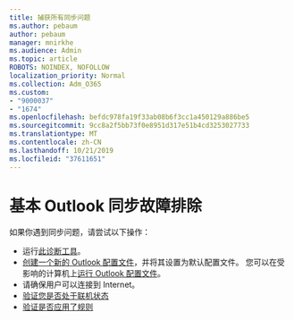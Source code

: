 ```yaml
---
title: 捕获所有同步问题
ms.author: pebaum
author: pebaum
manager: mnirkhe
ms.audience: Admin
ms.topic: article
ROBOTS: NOINDEX, NOFOLLOW
localization_priority: Normal
ms.collection: Adm_O365
ms.custom:
- "9000037"
- "1674"
ms.openlocfilehash: befdc978fa19f33ab08b6f3cc1a450129a886be5
ms.sourcegitcommit: 9cc8a2f5bb73f0e8951d317e51b4cd3253027733
ms.translationtype: MT
ms.contentlocale: zh-CN
ms.lasthandoff: 10/21/2019
ms.locfileid: "37611651"
---
```

# <a name="basic-outlook-sync-troubleshooting"></a>基本 Outlook 同步故障排除

如果你遇到同步问题，请尝试以下操作：

- 运行[此诊断工具](https://aka.ms/sara-outlooksendreceive)。
- [创建一个新的 Outlook 配置文件](https://support.office.com/article/f544c1ba-3352-4b3b-be0b-8d42a540459d)，并将其设置为默认配置文件。 您可以在受影响的计算机上[运行 Outlook 配置文件](https://aka.ms/SaRA-OutlookSetupProfile)。
- 请确保用户可以连接到 Internet。 
- [验证您是否处于联机状态](https://support.office.com/article/2460e4a8-16c7-47fc-b204-b1549275aac9)
- [验证是否应用了规则](https://support.office.com/article/C24F5DEA-9465-4DF4-AD17-A50704D66C59)